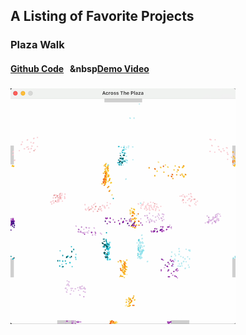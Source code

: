 
##  A Listing of Favorite Projects
### Plaza Walk
####  [Github Code](https://github.com/flocela/PlazaWalkCCode)&nbsp;&nbsp;&nbsp;&nbsp[Demo Video](https://www.youtube.com/watch?v=clG0zYToX9M)
###  [![PlazaWalkVideo](/assets/plazawalk.png)](https://www.youtube.com/watch?v=clG0zYToX9M)
